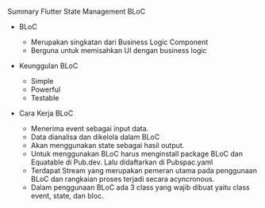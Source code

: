 Summary Flutter State Management BLoC

- BLoC
  - Merupakan singkatan dari Business Logic Component
  - Berguna untuk memisahkan UI dengan business logic

- Keunggulan BLoC
  - Simple
  - Powerful
  - Testable

- Cara Kerja BLoC
  - Menerima event sebagai input data.
  - Data dianalisa dan dikelola dalam BLoC
  - Akan menggunakan state sebagai hasil output.
  - Untuk menggunakan BLoC harus menginstall package BLoC dan Equatable di Pub.dev. Lalu didaftarkan di Pubspac.yaml
  - Terdapat Stream yang merupakan pemeran utama pada penggunaan BLoC dan rangkaian proses terjadi secara acyncronous.
  - Dalam penggunaan BLoC ada 3 class yang wajib dibuat yaitu class event, state, dan bloc.
